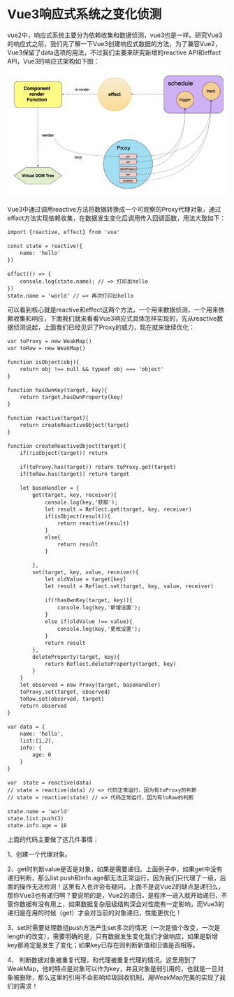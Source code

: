 # Vue3响应式系统之变化侦测

vue2中，响应式系统主要分为依赖收集和数据侦测，vue3也是一样。研究Vue3的响应式之前，我们先了解一下Vue3创建响应式数据的方法，为了兼容Vue2，Vue3保留了data选项的用法，不过我们主要来研究新增的reactive API和effact API，Vue3的响应式架构如下图：
![vue3-reactive](../img/vue3-reactive.png)

Vue3中通过调用reactive方法将数据转换成一个可观察的Proxy代理对象，通过effact方法实现依赖收集，在数据发生变化后调用传入回调函数，用法大致如下：

```
import {reactive, effect} from 'vue'

const state = reactive({
    name: 'hello'
})

effect(() => {
    console.log(state.name); // => 打印出hello
})
state.name = 'world' // => 再次打印出hello
```


可以看到核心就是reactive和effect这两个方法，一个用来数据侦测，一个用来依赖收集和响应，下面我们就来看看Vue3响应式具体怎样实现的，先从reactive数据侦测说起，上面我们已经见识了Proxy的威力，现在就来继续优化：

```
var toProxy = new WeakMap()
var toRaw = new WeakMap()

function isObject(obj){
    return obj !== null && typeof obj === 'object'
}

function hasOwnKey(target, key){
    return target.hasOwnProperty(key)
}

function reactive(target){
    return createReactiveObject(target)
}

function createReactiveObject(target){
    if(!isObject(target)) return

    if(toProxy.has(target)) return toProxy.get(target)
    if(toRaw.has(target)) return target

    let baseHandler = {
        get(target, key, receiver){
            console.log(key,'获取');
            let result = Reflect.get(target, key, receiver)
            if(isObject(result)){
                return reactive(result)
            }
            else{
                return result
            }
            
        },
        set(target, key, value, receiver){
            let oldValue = target[key]
            let result = Reflect.set(target, key, value, receiver)
            
            if(!hasOwnKey(target, key)){
                console.log(key,'新增设置');
            }
            else if(oldValue !== value){
                console.log(key,'更改设置');
            }
            return result
        },
        deleteProperty(target, key){
            return Reflect.deleteProperty(target, key)
        }
    }
    let observed = new Proxy(target, baseHandler)
    toProxy.set(target, observed)
    toRaw.set(observed, target)
    return observed
}

var data = {
    name: 'hello',
    list:[1,2],
    info: {
        age: 0
    }
}

var  state = reactive(data)
// state = reactive(data) // => 代码正常运行，因为有toProxy的判断
// state = reactive(state) // => 代码正常运行，因为有toRaw的判断

state.name = 'world'
state.list.push(3)
state.info.age = 18
```
上面的代码主要做了这几件事情：


1、创建一个代理对象。
 

2、get时判断value是否是对象，如果是需要递归。上面例子中，如果get中没有递归判断，那么list.push和info.age都无法正常运行，因为我们只代理了一级，后面的操作无法检测！这里有人也许会有疑问，上面不是说Vue2的缺点是递归么，那你Vue3也有递归啊？要说明的是，Vue2的递归，是程序一进入就开始递归，不管你数据有没有用上，如果数据复杂层级结构深会对性能有一定影响，而Vue3的递归是在用的时候（get）才会对当前的对象递归，性能更优化！


3、set时需要处理数组push方法产生set多次的情况（一次是值个改变，一次是length的改变），需要明确的是，只有数据发生变化我们才做响应，如果是新增key那肯定是发生了变化；如果key已存在则判断新值和旧值是否相等。


4、 判断数据对象被重复代理，和代理被重复代理的情况。这里用到了WeakMap，他的特点是对象可以作为key，并且对象是弱引用的，也就是一旦对象被删除，那么这里的引用不会影响垃圾回收机制，用WeakMap完美的实现了我们的需求！